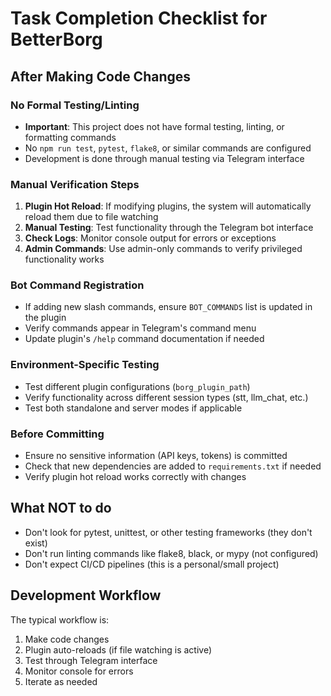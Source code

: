 # Task Completion Checklist for BetterBorg

## After Making Code Changes

### No Formal Testing/Linting
- **Important**: This project does not have formal testing, linting, or formatting commands
- No `npm run test`, `pytest`, `flake8`, or similar commands are configured
- Development is done through manual testing via Telegram interface

### Manual Verification Steps
1. **Plugin Hot Reload**: If modifying plugins, the system will automatically reload them due to file watching
2. **Manual Testing**: Test functionality through the Telegram bot interface
3. **Check Logs**: Monitor console output for errors or exceptions
4. **Admin Commands**: Use admin-only commands to verify privileged functionality works

### Bot Command Registration
- If adding new slash commands, ensure `BOT_COMMANDS` list is updated in the plugin
- Verify commands appear in Telegram's command menu
- Update plugin's `/help` command documentation if needed

### Environment-Specific Testing
- Test different plugin configurations (`borg_plugin_path`)
- Verify functionality across different session types (stt, llm_chat, etc.)
- Test both standalone and server modes if applicable

### Before Committing
- Ensure no sensitive information (API keys, tokens) is committed
- Check that new dependencies are added to `requirements.txt` if needed
- Verify plugin hot reload works correctly with changes

## What NOT to do
- Don't look for pytest, unittest, or other testing frameworks (they don't exist)
- Don't run linting commands like flake8, black, or mypy (not configured)
- Don't expect CI/CD pipelines (this is a personal/small project)

## Development Workflow
The typical workflow is:
1. Make code changes
2. Plugin auto-reloads (if file watching is active)
3. Test through Telegram interface
4. Monitor console for errors
5. Iterate as needed